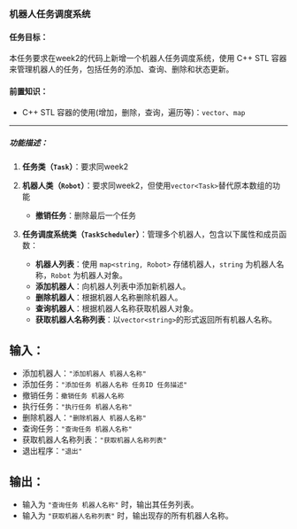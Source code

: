 ### **机器人任务调度系统**

#### 任务目标：
本任务要求在week2的代码上新增一个机器人任务调度系统，使用 C++ STL 容器来管理机器人的任务，包括任务的添加、查询、删除和状态更新。

#### 前置知识：
- C++ STL 容器的使用(增加，删除，查询，遍历等)：`vector`、`map`

---

##### 功能描述：

1. **任务类（`Task`）**：要求同week2

2. **机器人类（`Robot`）**：要求同week2，但使用`vector<Task>`替代原本数组的功能
    - **撤销任务**：删除最后一个任务

3. **任务调度系统类（`TaskScheduler`）**：管理多个机器人，包含以下属性和成员函数：
    - **机器人列表**：使用 `map<string, Robot>` 存储机器人，`string` 为机器人名称，`Robot` 为机器人对象。
    - **添加机器人**：向机器人列表中添加新机器人。
    - **删除机器人**：根据机器人名称删除机器人。
    - **查询机器人**：根据机器人名称获取机器人对象。
    - **获取机器人名称列表**：以`vector<string>`的形式返回所有机器人名称。

## 输入：
- 添加机器人：`"添加机器人 机器人名称"`
- 添加任务：`"添加任务 机器人名称 任务ID 任务描述"`
- 撤销任务：`撤销任务 机器人名称`
- 执行任务：`"执行任务 机器人名称"`
- 删除机器人：`"删除机器人 机器人名称"`
- 查询任务：`"查询任务 机器人名称"`
- 获取机器人名称列表：`"获取机器人名称列表"`
- 退出程序：`"退出"`

## 输出：
- 输入为 `"查询任务 机器人名称"` 时，输出其任务列表。
- 输入为 `"获取机器人名称列表"` 时，输出现存的所有机器人名称。
